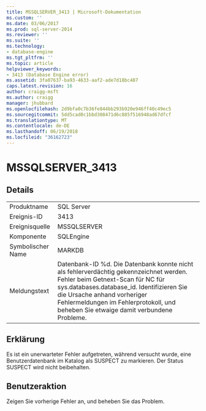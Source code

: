 ```yaml
---
title: MSSQLSERVER_3413 | Microsoft-Dokumentation
ms.custom: ''
ms.date: 03/06/2017
ms.prod: sql-server-2014
ms.reviewer: ''
ms.suite: ''
ms.technology:
- database-engine
ms.tgt_pltfrm: ''
ms.topic: article
helpviewer_keywords:
- 3413 (Database Engine error)
ms.assetid: 3fa07637-ba93-4633-aaf2-ade7d18bc487
caps.latest.revision: 16
author: craigg-msft
ms.author: craigg
manager: jhubbard
ms.openlocfilehash: 2d9bfa0c7b36fe844bb293b920e946ff40c49ec5
ms.sourcegitcommit: 5dd5cad0c1bbd308471d6c885f516948ad67dfcf
ms.translationtype: MT
ms.contentlocale: de-DE
ms.lasthandoff: 06/19/2018
ms.locfileid: "36162723"
---
```

# <a name="mssqlserver3413"></a>MSSQLSERVER_3413
    
## <a name="details"></a>Details  
  
|||  
|-|-|  
|Produktname|SQL Server|  
|Ereignis-ID|3413|  
|Ereignisquelle|MSSQLSERVER|  
|Komponente|SQLEngine|  
|Symbolischer Name|MARKDB|  
|Meldungstext|Datenbank-ID %d. Die Datenbank konnte nicht als fehlerverdächtig gekennzeichnet werden. Fehler beim Getnext-Scan für NC für sys.databases.database_id. Identifizieren Sie die Ursache anhand vorheriger Fehlermeldungen im Fehlerprotokoll, und beheben Sie etwaige damit verbundene Probleme.|  
  
## <a name="explanation"></a>Erklärung  
 Es ist ein unerwarteter Fehler aufgetreten, während versucht wurde, eine Benutzerdatenbank im Katalog als SUSPECT zu markieren. Der Status SUSPECT wird nicht beibehalten.  
  
## <a name="user-action"></a>Benutzeraktion  
 Zeigen Sie vorherige Fehler an, und beheben Sie das Problem.  
  
  